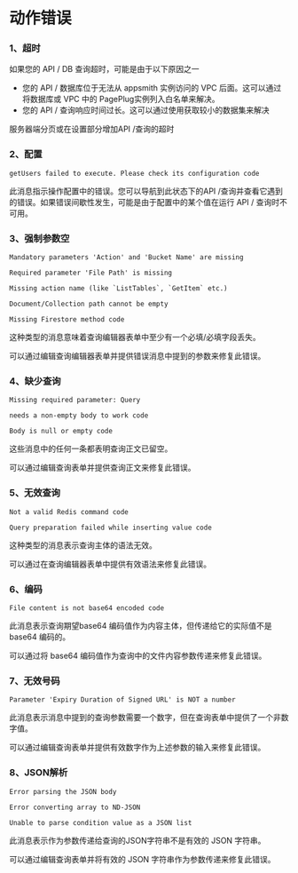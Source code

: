 # 动作错误

### 1、超时

如果您的 API / DB 查询超时，可能是由于以下原因之一

* 您的 API / 数据库位于无法从 appsmith 实例访问的 VPC 后面。这可以通过将数据库或 VPC 中的 PagePlug实例列入白名单来解决。
* 您的 API / 查询响应时间过长。这可以通过使用获取较小的数据集来解决

服务器端分页或在设置部分增加API /查询的超时

### 2、配置

```
getUsers failed to execute. Please check its configuration code
```

此消息指示操作配置中的错误。您可以导航到此状态下的API /查询并查看它遇到的错误。如果错误间歇性发生，可能是由于配置中的某个值在运行 API / 查询时不可用。

### 3、强制参数空

```
Mandatory parameters 'Action' and 'Bucket Name' are missing
```

```
Required parameter 'File Path' is missing
```

```
Missing action name (like `ListTables`, `GetItem` etc.)
```

```
Document/Collection path cannot be empty
```

```
Missing Firestore method code
```

这种类型的消息意味着查询编辑器表单中至少有一个必填/必填字段丢失。

可以通过编辑查询编辑器表单并提供错误消息中提到的参数来修复此错误。

### 4、缺少查询

```
Missing required parameter: Query
```

```
needs a non-empty body to work code
```

```
Body is null or empty code
```

这些消息中的任何一条都表明查询正文已留空。

可以通过编辑查询表单并提供查询正文来修复此错误。

### 5、无效查询

```
Not a valid Redis command code
```

```
Query preparation failed while inserting value code
```

这种类型的消息表示查询主体的语法无效。

可以通过在查询编辑器表单中提供有效语法来修复此错误。

### 6、编码

```
File content is not base64 encoded code
```

此消息表示查询期望base64 编码值作为内容主体，但传递给它的实际值不是 base64 编码的。

可以通过将 base64 编码值作为查询中的文件内容参数传递来修复此错误。

### &#x20;7、无效号码

```
Parameter 'Expiry Duration of Signed URL' is NOT a number
```

此消息表示消息中提到的查询参数需要一个数字，但在查询表单中提供了一个非数字值。

可以通过编辑查询表单并提供有效数字作为上述参数的输入来修复此错误。

### 8、JSON解析

```
Error parsing the JSON body
```

```
Error converting array to ND-JSON
```

```
Unable to parse condition value as a JSON list
```

此消息表示作为参数传递给查询的JSON字符串不是有效的 JSON 字符串。

可以通过编辑查询表单并将有效的 JSON 字符串作为参数传递来修复此错误。
